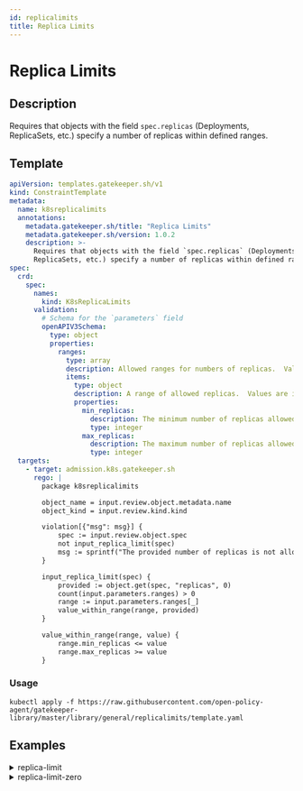 ```yaml
---
id: replicalimits
title: Replica Limits
---
```


# Replica Limits

## Description
Requires that objects with the field `spec.replicas` (Deployments, ReplicaSets, etc.) specify a number of replicas within defined ranges.

## Template
```yaml
apiVersion: templates.gatekeeper.sh/v1
kind: ConstraintTemplate
metadata:
  name: k8sreplicalimits
  annotations:
    metadata.gatekeeper.sh/title: "Replica Limits"
    metadata.gatekeeper.sh/version: 1.0.2
    description: >-
      Requires that objects with the field `spec.replicas` (Deployments,
      ReplicaSets, etc.) specify a number of replicas within defined ranges.
spec:
  crd:
    spec:
      names:
        kind: K8sReplicaLimits
      validation:
        # Schema for the `parameters` field
        openAPIV3Schema:
          type: object
          properties:
            ranges:
              type: array
              description: Allowed ranges for numbers of replicas.  Values are inclusive.
              items:
                type: object
                description: A range of allowed replicas.  Values are inclusive.
                properties:
                  min_replicas:
                    description: The minimum number of replicas allowed, inclusive.
                    type: integer
                  max_replicas:
                    description: The maximum number of replicas allowed, inclusive.
                    type: integer
  targets:
    - target: admission.k8s.gatekeeper.sh
      rego: |
        package k8sreplicalimits

        object_name = input.review.object.metadata.name
        object_kind = input.review.kind.kind

        violation[{"msg": msg}] {
            spec := input.review.object.spec
            not input_replica_limit(spec)
            msg := sprintf("The provided number of replicas is not allowed for %v: %v. Allowed ranges: %v", [object_kind, object_name, input.parameters])
        }

        input_replica_limit(spec) {
            provided := object.get(spec, "replicas", 0)
            count(input.parameters.ranges) > 0
            range := input.parameters.ranges[_]
            value_within_range(range, provided)
        }

        value_within_range(range, value) {
            range.min_replicas <= value
            range.max_replicas >= value
        }

```

### Usage
```shell
kubectl apply -f https://raw.githubusercontent.com/open-policy-agent/gatekeeper-library/master/library/general/replicalimits/template.yaml
```
## Examples
<details>
<summary>replica-limit</summary><blockquote>

<details>
<summary>constraint</summary>

```yaml
apiVersion: constraints.gatekeeper.sh/v1beta1
kind: K8sReplicaLimits
metadata:
  name: replica-limits
spec:
  match:
    kinds:
      - apiGroups: ["apps"]
        kinds: ["Deployment"]
      - apiGroups: ["autoscaling"]
        kinds: ["Scale"]
  parameters:
    ranges:
    - min_replicas: 3
      max_replicas: 50

```

Usage

```shell
kubectl apply -f https://raw.githubusercontent.com/open-policy-agent/gatekeeper-library/master/library/general/replicalimits/samples/replicalimits/constraint.yaml
```

</details>

<details>
<summary>example-allowed</summary>

```yaml
apiVersion: apps/v1
kind: Deployment
metadata:
  name: allowed-deployment
spec:
  selector:
    matchLabels:
      app: nginx
  replicas: 3
  template:
    metadata:
      labels:
        app: nginx
    spec:
      containers:
      - name: nginx
        image: nginx:1.14.2
        ports:
        - containerPort: 80

```

Usage

```shell
kubectl apply -f https://raw.githubusercontent.com/open-policy-agent/gatekeeper-library/master/library/general/replicalimits/samples/replicalimits/example_allowed.yaml
```

</details>
<details>
<summary>example-scale-allowed</summary>

```yaml
apiVersion: autoscaling/v1
kind: Scale
metadata:
  name: allowed-deployment
spec:
  replicas: 3

```

Usage

```shell
kubectl apply -f https://raw.githubusercontent.com/open-policy-agent/gatekeeper-library/master/library/general/replicalimits/samples/replicalimits/example_scale_allowed.yaml
```

</details>
<details>
<summary>example-disallowed</summary>

```yaml
apiVersion: apps/v1
kind: Deployment
metadata:
  name: disallowed-deployment
spec:
  selector:
    matchLabels:
      app: nginx
  replicas: 100
  template:
    metadata:
      labels:
        app: nginx
    spec:
      containers:
      - name: nginx
        image: nginx:1.14.2
        ports:
        - containerPort: 80

```

Usage

```shell
kubectl apply -f https://raw.githubusercontent.com/open-policy-agent/gatekeeper-library/master/library/general/replicalimits/samples/replicalimits/example_disallowed.yaml
```

</details>
<details>
<summary>example-scale-disallowed</summary>

```yaml
apiVersion: autoscaling/v1
kind: Scale
metadata:
  name: allowed-deployment
spec:
  replicas: 100

```

Usage

```shell
kubectl apply -f https://raw.githubusercontent.com/open-policy-agent/gatekeeper-library/master/library/general/replicalimits/samples/replicalimits/example_scale_disallowed.yaml
```

</details>


</blockquote></details><details>
<summary>replica-limit-zero</summary><blockquote>

<details>
<summary>constraint</summary>

```yaml
apiVersion: constraints.gatekeeper.sh/v1beta1
kind: K8sReplicaLimits
metadata:
  name: replica-limits
spec:
  match:
    kinds:
      - apiGroups: ["apps"]
        kinds: ["Deployment"]
      - apiGroups: ["autoscaling"]
        kinds: ["Scale"]
  parameters:
    ranges:
    - min_replicas: 0
      max_replicas: 50

```

Usage

```shell
kubectl apply -f https://raw.githubusercontent.com/open-policy-agent/gatekeeper-library/master/library/general/replicalimits/samples/replicalimits_zero/constraint.yaml
```

</details>

<details>
<summary>example-allowed</summary>

```yaml
apiVersion: apps/v1
kind: Deployment
metadata:
  name: allowed-deployment
spec:
  selector:
    matchLabels:
      app: nginx
  replicas: 0
  template:
    metadata:
      labels:
        app: nginx
    spec:
      containers:
      - name: nginx
        image: nginx:1.14.2
        ports:
        - containerPort: 80

```

Usage

```shell
kubectl apply -f https://raw.githubusercontent.com/open-policy-agent/gatekeeper-library/master/library/general/replicalimits/samples/replicalimits_zero/example_allowed.yaml
```

</details>
<details>
<summary>example-scale-allowed</summary>

```yaml
apiVersion: autoscaling/v1
kind: Scale
metadata:
  name: allowed-deployment
# kubectl scale deploy <name> --replicas=0 creates a Scale
# resource with an empty spec, not replicas:0
spec: {}

```

Usage

```shell
kubectl apply -f https://raw.githubusercontent.com/open-policy-agent/gatekeeper-library/master/library/general/replicalimits/samples/replicalimits_zero/example_scale_allowed.yaml
```

</details>
<details>
<summary>example-scale-allowed</summary>

```yaml
apiVersion: autoscaling/v1
kind: Scale
metadata:
  name: allowed-deployment
# kubectl scale deploy <name> --replicas=0 creates a Scale
# resource with an empty spec, not replicas:0
spec:
  replicas: 0

```

Usage

```shell
kubectl apply -f https://raw.githubusercontent.com/open-policy-agent/gatekeeper-library/master/library/general/replicalimits/samples/replicalimits_zero/example_scale_allowed2.yaml
```

</details>
<details>
<summary>example-disallowed</summary>

```yaml
apiVersion: apps/v1
kind: Deployment
metadata:
  name: disallowed-deployment
spec:
  selector:
    matchLabels:
      app: nginx
  replicas: 100
  template:
    metadata:
      labels:
        app: nginx
    spec:
      containers:
      - name: nginx
        image: nginx:1.14.2
        ports:
        - containerPort: 80

```

Usage

```shell
kubectl apply -f https://raw.githubusercontent.com/open-policy-agent/gatekeeper-library/master/library/general/replicalimits/samples/replicalimits_zero/example_disallowed.yaml
```

</details>
<details>
<summary>example-scale-disallowed</summary>

```yaml
apiVersion: autoscaling/v1
kind: Scale
metadata:
  name: allowed-deployment
spec:
  replicas: 100

```

Usage

```shell
kubectl apply -f https://raw.githubusercontent.com/open-policy-agent/gatekeeper-library/master/library/general/replicalimits/samples/replicalimits_zero/example_scale_disallowed.yaml
```

</details>


</blockquote></details>